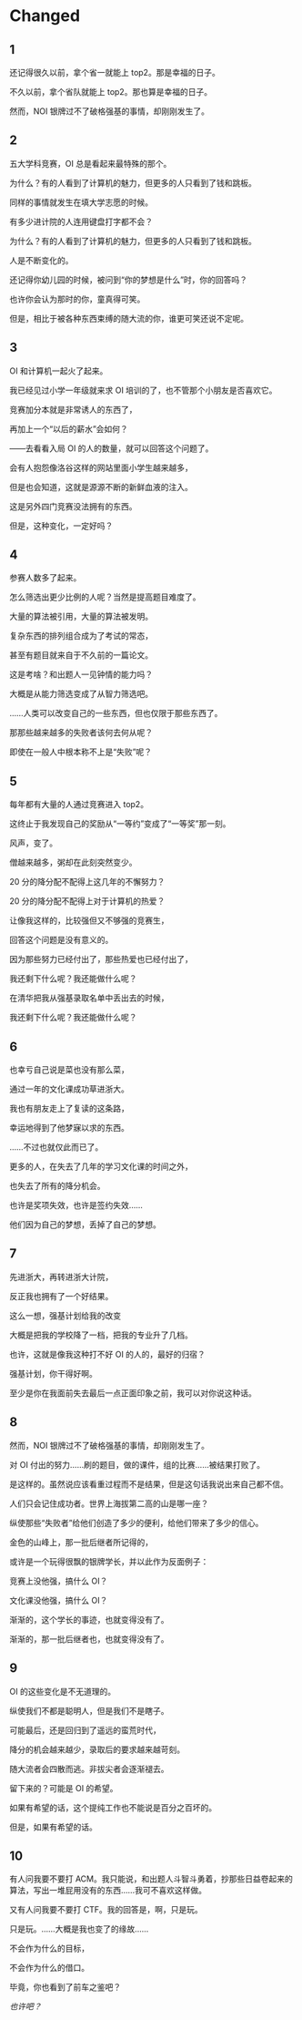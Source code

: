 # Changed

## 1

还记得很久以前，拿个省一就能上 top2。那是幸福的日子。

不久以前，拿个省队就能上 top2。那也算是幸福的日子。

然而，NOI 银牌过不了破格强基的事情，却刚刚发生了。

## 2

五大学科竞赛，OI 总是看起来最特殊的那个。

为什么？有的人看到了计算机的魅力，但更多的人只看到了钱和跳板。

同样的事情就发生在填大学志愿的时候。

有多少进计院的人连用键盘打字都不会？

为什么？有的人看到了计算机的魅力，但更多的人只看到了钱和跳板。

人是不断变化的。

还记得你幼儿园的时候，被问到“你的梦想是什么”时，你的回答吗？

也许你会认为那时的你，童真得可笑。

但是，相比于被各种东西束缚的随大流的你，谁更可笑还说不定呢。

## 3

OI 和计算机一起火了起来。

我已经见过小学一年级就来求 OI 培训的了，也不管那个小朋友是否喜欢它。

竞赛加分本就是非常诱人的东西了，

再加上一个“以后的薪水”会如何？

——去看看入局 OI 的人的数量，就可以回答这个问题了。

会有人抱怨像洛谷这样的网站里面小学生越来越多，

但是也会知道，这就是源源不断的新鲜血液的注入。

这是另外四门竞赛没法拥有的东西。

但是，这种变化，一定好吗？

## 4

参赛人数多了起来。

怎么筛选出更少比例的人呢？当然是提高题目难度了。

大量的算法被引用，大量的算法被发明。

复杂东西的排列组合成为了考试的常态，

甚至有题目就来自于不久前的一篇论文。

这是考啥？和出题人一见钟情的能力吗？

大概是从能力筛选变成了从智力筛选吧。

……人类可以改变自己的一些东西，但也仅限于那些东西了。

那那些越来越多的失败者该何去何从呢？

即使在一般人中根本称不上是“失败”呢？

## 5

每年都有大量的人通过竞赛进入 top2。

这终止于我发现自己的奖励从“一等约”变成了“一等奖”那一刻。

风声，变了。

僧越来越多，粥却在此刻突然变少。

20 分的降分配不配得上这几年的不懈努力？

20 分的降分配不配得上对于计算机的热爱？

让像我这样的，比较强但又不够强的竞赛生，

回答这个问题是没有意义的。

因为那些努力已经付出了，那些热爱也已经付出了，

我还剩下什么呢？我还能做什么呢？

在清华把我从强基录取名单中丢出去的时候，

我还剩下什么呢？我还能做什么呢？

## 6

也幸亏自己说是菜也没有那么菜，

通过一年的文化课成功草进浙大。

我也有朋友走上了复读的这条路，

幸运地得到了他梦寐以求的东西。

……不过也就仅此而已了。

更多的人，在失去了几年的学习文化课的时间之外，

也失去了所有的降分机会。

也许是奖项失效，也许是签约失效……

他们因为自己的梦想，丢掉了自己的梦想。

## 7

先进浙大，再转进浙大计院，

反正我也拥有了一个好结果。

这么一想，强基计划给我的改变

大概是把我的学校降了一档，把我的专业升了几档。

也许，这就是像我这种打不好 OI 的人的，最好的归宿？

强基计划，你干得好啊。

至少是你在我面前失去最后一点正面印象之前，我可以对你说这种话。

## 8

然而，NOI 银牌过不了破格强基的事情，却刚刚发生了。

对 OI 付出的努力……刷的题目，做的课件，组的比赛……被结果打败了。

是这样的。虽然说应该看重过程而不是结果，但是这句话我说出来自己都不信。

人们只会记住成功者。世界上海拔第二高的山是哪一座？

纵使那些“失败者”给他们创造了多少的便利，给他们带来了多少的信心。

金色的山峰上，那一批后继者所记得的，

或许是一个玩得很飘的银牌学长，并以此作为反面例子：

竞赛上没他强，搞什么 OI？

文化课没他强，搞什么 OI？

渐渐的，这个学长的事迹，也就变得没有了。

渐渐的，那一批后继者也，也就变得没有了。

## 9

OI 的这些变化是不无道理的。

纵使我们不都是聪明人，但是我们不是瞎子。

可能最后，还是回归到了遥远的蛮荒时代，

降分的机会越来越少，录取后的要求越来越苛刻。

随大流者会四散而逃。非拔尖者会逐渐褪去。

留下来的？可能是 OI 的希望。

如果有希望的话，这个提纯工作也不能说是百分之百坏的。

但是，如果有希望的话。

## 10

有人问我要不要打 ACM。我只能说，和出题人斗智斗勇着，抄那些日益卷起来的算法，写出一堆屁用没有的东西……我可不喜欢这样做。

又有人问我要不要打 CTF。我的回答是，啊，只是玩。

只是玩。……大概是我也变了的缘故……

不会作为什么的目标，

不会作为什么的借口。

毕竟，你也看到了前车之鉴吧？

*也许吧？*
